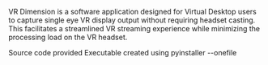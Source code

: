 VR Dimension is a software application designed for Virtual Desktop users to capture single
eye VR display output without requiring headset casting. This facilitates a streamlined VR 
streaming experience while minimizing the processing load on the VR headset. 

Source code provided
Executable created using pyinstaller --onefile

